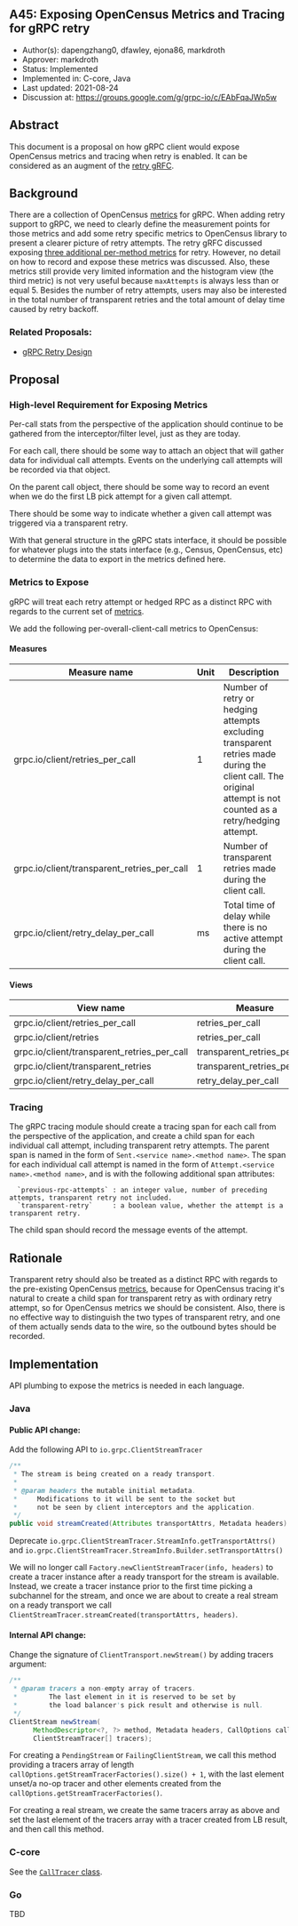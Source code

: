 A45: Exposing OpenCensus Metrics and Tracing for gRPC retry
----
* Author(s): dapengzhang0, dfawley, ejona86, markdroth
* Approver: markdroth
* Status: Implemented
* Implemented in: C-core, Java
* Last updated: 2021-08-24
* Discussion at: https://groups.google.com/g/grpc-io/c/EAbFqaJWp5w

## Abstract

This document is a proposal on how gRPC client would expose OpenCensus metrics and tracing when retry is enabled. It can be considered as an augment of the [retry gRFC](A6-client-retries.md).

## Background

There are a collection of OpenCensus [metrics](https://github.com/census-instrumentation/opencensus-specs/blob/master/stats/gRPC.md#measures) for gRPC. When adding retry support to gRPC, we need to clearly define the measurement points for those metrics and add some retry specific metrics to OpenCensus library to present a clearer picture of retry attempts. The retry gRFC discussed exposing [three additional per-method metrics](A6-client-retries.md#retry-and-hedging-statistics) for retry. However, no detail on how to record and expose these metrics was discussed. Also, these metrics still provide very limited information and the histogram view (the third metric) is not very useful because `maxAttempts` is always less than or equal 5. Besides the number of retry attempts, users may also be interested in the total number of transparent retries and the total amount of delay time caused by retry backoff.

### Related Proposals: 
* [gRPC Retry Design](A6-client-retries.md)

## Proposal

### High-level Requirement for Exposing Metrics

Per-call stats from the perspective of the application should continue to be gathered from the interceptor/filter level, just as they are today.

For each call, there should be some way to attach an object that will gather data for individual call attempts.  Events on the underlying call attempts will be recorded via that object.

On the parent call object, there should be some way to record an event when we do the first LB pick attempt for a given call attempt.

There should be some way to indicate whether a given call attempt was triggered via a transparent retry.

With that general structure in the gRPC stats interface, it should be possible for whatever plugs into the stats interface (e.g., Census, OpenCensus, etc) to determine the data to export in the metrics defined here.


### Metrics to Expose

gRPC will treat each retry attempt or hedged RPC as a distinct RPC with regards to the current set of [metrics](https://github.com/census-instrumentation/opencensus-specs/blob/master/stats/gRPC.md#measures).

We add the following per-overall-client-call metrics to OpenCensus:

#### Measures

| Measure name                                   | Unit | Description                                                                                                                                                    |
| ---------------------------------------------- | ---- | -------------------------------------------------------------------------------------------------------------------------------------------------------------- |
| grpc.io/client/retries\_per\_call              | 1    | Number of retry or hedging attempts excluding transparent retries made during the client call. The original attempt is not counted as a retry/hedging attempt. |
| grpc.io/client/transparent\_retries\_per\_call | 1    | Number of transparent retries made during the client call.                                                                                                     |
| grpc.io/client/retry\_delay\_per\_call         | ms   | Total time of delay while there is no active attempt during the client call.           

#### Views

| View name                                      | Measure                         | Aggregation  | tags                 |
| ---------------------------------------------- | ------------------------------- | ------------ | -------------------- |
| grpc.io/client/retries\_per\_call              | retries\_per\_call              | distribution | grpc\_client\_method |
| grpc.io/client/retries                         | retries\_per\_call              | sum          | grpc\_client\_method |
| grpc.io/client/transparent\_retries\_per\_call | transparent\_retries\_per\_call | distribution | grpc\_client\_method |
| grpc.io/client/transparent\_retries            | transparent\_retries\_per\_call | sum          | grpc\_client\_method |
| grpc.io/client/retry\_delay\_per\_call         | retry\_delay\_per\_call         | distribution | grpc\_client\_method |


### Tracing

The gRPC tracing module should create a tracing span for each call from the perspective of the application, and create a child span for each individual call attempt, including transparent retry attempts. The parent span is named in the form of `Sent.<service name>.<method name>`. The span for each individual call attempt is named in the form of `Attempt.<service name>.<method name>`, and is with the following additional span attributes:

      `previous-rpc-attempts` : an integer value, number of preceding attempts, transparent retry not included.
      `transparent-retry`     : a boolean value, whether the attempt is a transparent retry.

The child span should record the message events of the attempt.

## Rationale

Transparent retry should also be treated as a distinct RPC with regards to the pre-existing OpenCensus [metrics](https://github.com/census-instrumentation/opencensus-specs/blob/master/stats/gRPC.md#measures), because for OpenCensus tracing it's natural to create a child span for transparent retry as with ordinary retry attempt, so for OpenCensus metrics we should be consistent. Also, there is no effective way to distinguish the two types of transparent retry, and one of them actually sends data to the wire, so the outbound bytes should be recorded.

## Implementation

API plumbing to expose the metrics is needed in each language.

### Java

#### Public API change:

Add the following API to `io.grpc.ClientStreamTracer`

```java
/**
 * The stream is being created on a ready transport.
 *
 * @param headers the mutable initial metadata.
 *     Modifications to it will be sent to the socket but
 *     not be seen by client interceptors and the application.
 */ 
public void streamCreated(Attributes transportAttrs, Metadata headers)
```

Deprecate `io.grpc.ClientStreamTracer.StreamInfo.getTransportAttrs()` and `io.grpc.ClientStreamTracer.StreamInfo.Builder.setTransportAttrs()`

We will no longer call `Factory.newClientStreamTracer(info, headers)` to create a tracer instance after a ready transport for the stream is available. Instead, we create a tracer instance prior to the first time picking a subchannel for the stream, and once we are about to create a real stream on a ready transport we call `ClientStreamTracer.streamCreated(transportAttrs, headers)`.

#### Internal API change:

Change the signature of `ClientTransport.newStream()` by adding tracers argument:

```java
/**
 * @param tracers a non-empty array of tracers. 
 *        The last element in it is reserved to be set by
 *        the load balancer's pick result and otherwise is null.
 */
ClientStream newStream(
      MethodDescriptor<?, ?> method, Metadata headers, CallOptions callOptions,
      ClientStreamTracer[] tracers);
```

For creating a `PendingStream` or `FailingClientStream`, we call this method providing a tracers array of length
`callOptions.getStreamTracerFactories().size() + 1`, with the last element unset/a no-op tracer and other elements created from the `callOptions.getStreamTracerFactories()`. 

For creating a real stream, we create the same tracers array as above and set the last element of the tracers array with a tracer created from LB result, and then call this method.


### C-core

See the [`CallTracer` class](https://github.com/grpc/grpc/blob/ae3e2c92143c22245a27dbd9b5354863261fa83a/src/core/lib/channel/call_tracer.h).

### Go

TBD
